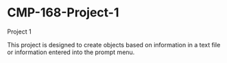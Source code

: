 # CMP-168-Project-1
Project 1

This project is designed to create objects based on information in a text file or information entered into the prompt menu.
